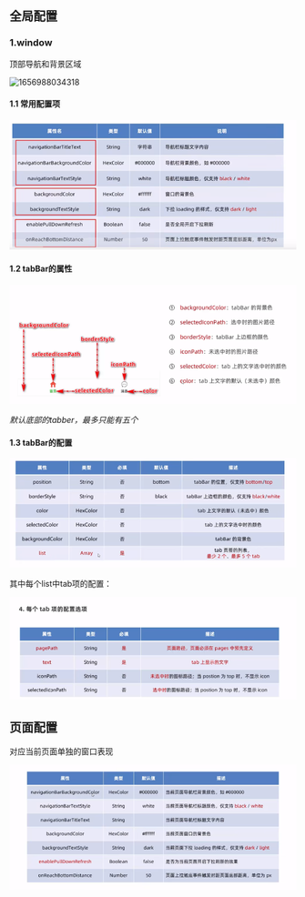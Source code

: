 ## 全局配置

### 1.window  

顶部导航和背景区域

![1656988034318](../../../1656988034318.png)



#### 1.1 常用配置项

![1656988377176](../../10.%E5%B0%8F%E7%A8%8B%E5%BA%8F/base/assets/1656988377176.png)



#### 1.2 tabBar的属性

![1656989553707](../../10.%E5%B0%8F%E7%A8%8B%E5%BA%8F/base/assets/1656989553707.png)

*默认底部的tabber，最多只能有五个*



#### 1.3 tabBar的配置

![1656989664666](../../10.%E5%B0%8F%E7%A8%8B%E5%BA%8F/base/assets/1656989664666.png)

其中每个list中tab项的配置：

![1656989729672](../../10.%E5%B0%8F%E7%A8%8B%E5%BA%8F/base/assets/1656989729672.png)





## 页面配置

对应当前页面单独的窗口表现

![1656992349540](assets/1656992349540.png)

